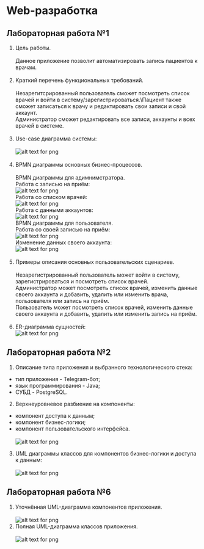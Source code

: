 # Web-разработка

## Лабораторная работа №1
1. Цель работы.
<br/><br/>
Данное приложение позволит автоматизировать запись пациентов к врачам.
<br/><br/>
2. Краткий перечень функциональных требований.
<br/><br/>
Незарегитсрированный пользователь сможет посмотреть список врачей и войти в систему/зарегистрироваться.\Пациент также сможет записаться к врачу и редактировать свои записи и свой аккаунт. \
Администратор сможет редактировать все записи, аккаунты и всех врачей в системе.
<br/><br/>
3. Use-case диаграмма системы:
<br/><br/>
![alt text for png](img/use_case.png)
<br/><br/>
4. BPMN диаграммы основных бизнес-процессов.
<br/><br/>
BPMN диаграммы для адимнимстратора.\
Работа с записью на приём:\
![alt text for png](img/BPMN_admin_1.png)\
Работа со списком врачей:\
![alt text for png](img/BPMN_admin_2.png)\
Работа с данными аккаунтов:\
![alt text for png](img/BPMN_admin_3.png)\
BPMN диаграммы для пользователя.\
Работа со своей записью на приём:\
![alt text for png](img/BPMN_user_1.png)\
Изменение данных своего аккаунта:\
![alt text for png](img/BPMN_user_2.png)
<br/><br/>
5. Примеры описания основных пользовательских сценариев.
<br/><br/>
Незарегистрированный пользователь может войти в систему, зарегистрироваться и посмотреть список врачей.\
Администратор может посмотреть список врачей, изменить данные своего аккаунта и добавить, удалить или изменить врача, пользователя или запись на приём.\
Пользователь может посмотреть список врачей, изменить данные своего аккаунта и добавить, удалить или изменить запись на приём.
<br/><br/>
7. ER-диаграмма сущностей:\
![alt text for png](img/ER.png)

## Лабораторная работа №2
1. Описание типа приложения и выбранного технологического стека:
- тип приложения - Telegram-бот;
- язык программирования - Java;
- СУБД - PostgreSQL.
2. Верхнеуровневое разбиение на компоненты:
- компонент доступа к данным;
- компонент бизнес-логики;
- компонент пользовательского интерфейса.
<br/><br/>
![alt text for png](img/components.png)
3. UML диаграммы классов для компонентов бизнес-логики и доступа к данным:
<br/><br/>
![alt text for png](img/UML.png)

## Лабораторная работа №6
1. Уточнённая UML-диаграмма компонентов приложения.
<br/><br/>
![alt text for png](img/updated_components.png)
2. Полная UML-диаграмма классов приложения.
<br/><br/>
![alt text for png](img/updated_UML.png)